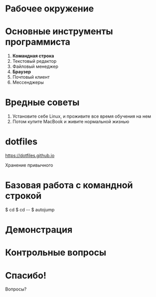 # Рабочее окружение

# Основные инструменты программиста

1. __Командная строка__
1. Текстовый редактор
1. Файловый менеджер
1. __Браузер__
1. Почтовый клиент
1. Мессенджеры

# Вредные советы

1. Установите себе Linux, и проживите все время обучения на нем
1. Потом купите MacBook и живите нормальной жизнью

# dotfiles

https://dotfiles.github.io

Хранение привычного

# Базовая работа с командной строкой

$ cd
$ cd --
$ autojump

# Демонстрация

# Контрольные вопросы

# Спасибо!

Вопросы?